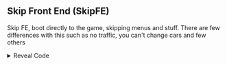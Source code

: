 ## Skip Front End (SkipFE)

Skip FE, boot directly to the game, skipping menus and stuff. There are few differences with this such as no traffic, you can't change cars and few others

<details>
<summary>Reveal Code</summary>

```hex
046F9CF0 00000001
```
</details>